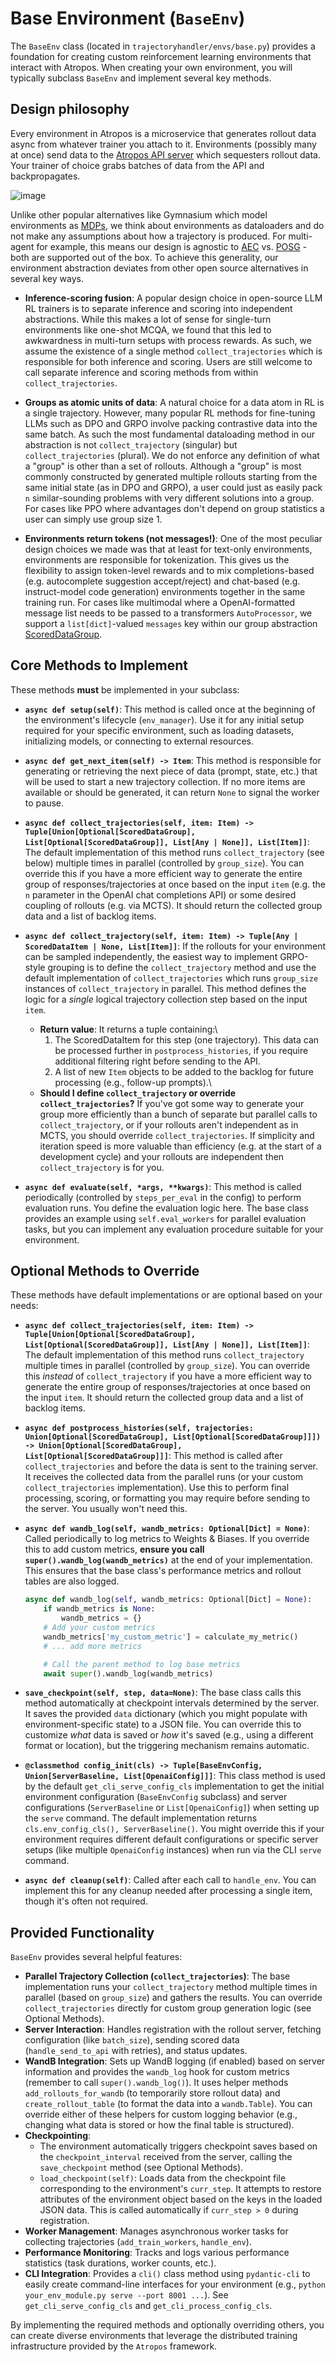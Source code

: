 # Base Environment (`BaseEnv`)

The `BaseEnv` class (located in `trajectoryhandler/envs/base.py`) provides a foundation for creating custom reinforcement learning environments that interact with Atropos. When creating your own environment, you will typically subclass `BaseEnv` and implement several key methods.

## Design philosophy

Every environment in Atropos is a microservice that generates rollout data async from whatever trainer you attach to it. Environments (possibly many at once) send data to the [Atropos API server](https://github.com/NousResearch/atropos/tree/main/atroposlib/api) which sequesters rollout data. Your trainer of choice grabs batches of data from the API and backpropagates.

![image](https://github.com/user-attachments/assets/1cc8634a-319d-4add-9db7-c8b3acc272ad)

Unlike other popular alternatives like Gymnasium which model environments as [MDPs](https://arxiv.org/abs/2412.05265), we think about environments as dataloaders and do not make any assumptions about how a trajectory is produced. For multi-agent for example, this means our design is agnostic to [AEC](https://pettingzoo.farama.org/api/aec/) vs. [POSG](https://pettingzoo.farama.org/api/parallel/) - both are supported out of the box.
To achieve this generality, our environment abstraction deviates from other open source alternatives in several key ways.

- **Inference-scoring fusion**: A popular design choice in open-source LLM RL trainers is to separate inference and scoring into independent abstractions. While this makes a lot of sense for single-turn environments like one-shot MCQA, we found that this led to awkwardness in multi-turn setups with process rewards. As such, we assume the existence of a single method `collect_trajectories` which is responsible for both inference and scoring. Users are still welcome to call separate inference and scoring methods from within `collect_trajectories`.

- **Groups as atomic units of data**: A natural choice for a data atom in RL is a single trajectory. However, many popular RL methods for fine-tuning LLMs such as DPO and GRPO involve packing contrastive data into the same batch. As such the most fundamental dataloading method in our abstraction is not `collect_trajectory` (singular) but `collect_trajectories` (plural). We do not enforce any definition of what a "group" is other than a set of rollouts. Although a "group" is most commonly constructed by generated multiple rollouts starting from the same initial state (as in DPO and GRPO), a user could just as easily pack `n` similar-sounding problems with very different solutions into a group. For cases like PPO where advantages don't depend on group statistics a user can simply use group size 1.

- **Environments return tokens (not messages!)**: One of the most peculiar design choices we made was that at least for text-only environments, environments are responsible for tokenization. This gives us the flexibility to assign token-level rewards and to mix completions-based (e.g. autocomplete suggestion accept/reject) and chat-based (e.g. instruct-model code generation) environments together in the same training run. For cases like multimodal where a OpenAI-formatted message list needs to be passed to a transformers `AutoProcessor`, we support a `list[dict]`-valued `messages` key within our group abstraction [ScoredDataGroup](https://github.com/NousResearch/atropos/blob/a282604baac8dbb3b201f992cfc889ee1e5a0f4a/atroposlib/envs/base.py#L55).

## Core Methods to Implement

These methods **must** be implemented in your subclass:

*   **`async def setup(self)`**: This method is called once at the beginning of the environment's lifecycle (`env_manager`). Use it for any initial setup required for your specific environment, such as loading datasets, initializing models, or connecting to external resources.

*   **`async def get_next_item(self) -> Item`**: This method is responsible for generating or retrieving the next piece of data (prompt, state, etc.) that will be used to start a new trajectory collection. If no more items are available or should be generated, it can return `None` to signal the worker to pause.

*   **`async def collect_trajectories(self, item: Item) -> Tuple[Union[Optional[ScoredDataGroup], List[Optional[ScoredDataGroup]], List[Any | None]], List[Item]]`**: The default implementation of this method runs `collect_trajectory` (see below) multiple times in parallel (controlled by `group_size`). You can override this if you have a more efficient way to generate the entire group of responses/trajectories at once based on the input `item` (e.g. the `n` parameter in the OpenAI chat completions API) or some desired coupling of rollouts (e.g. via MCTS). It should return the collected group data and a list of backlog items.

*   **`async def collect_trajectory(self, item: Item) -> Tuple[Any | ScoredDataItem | None, List[Item]]`**: If the rollouts for your environment can be sampled independently, the easiest way to implement GRPO-style grouping is to define the `collect_trajectory` method and use the default implementation of `collect_trajectories` which runs `group_size` instances of `collect_trajectory` in parallel. This method defines the logic for a *single* logical trajectory collection step based on the input `item`.
    *   **Return value**: It returns a tuple containing:\
        1.  The ScoredDataItem for this step (one trajectory). This data can be processed further in `postprocess_histories`, if you require additional filtering right before sending to the API.
        2.  A list of new `Item` objects to be added to the backlog for future processing (e.g., follow-up prompts).\
    * **Should I define `collect_trajectory` or override `collect_trajectories`?** If you've got some way to generate your group more efficiently than a bunch of separate but parallel calls to `collect_trajectory`, or if your rollouts aren't independent as in MCTS, you should override `collect_trajectories`. If simplicity and iteration speed is more valuable than efficiency (e.g. at the start of a development cycle) and your rollouts are independent then `collect_trajectory` is for you.

*   **`async def evaluate(self, *args, **kwargs)`**: This method is called periodically (controlled by `steps_per_eval` in the config) to perform evaluation runs. You define the evaluation logic here. The base class provides an example using `self.eval_workers` for parallel evaluation tasks, but you can implement any evaluation procedure suitable for your environment.

## Optional Methods to Override

These methods have default implementations or are optional based on your needs:

*   **`async def collect_trajectories(self, item: Item) -> Tuple[Union[Optional[ScoredDataGroup], List[Optional[ScoredDataGroup]], List[Any | None]], List[Item]]`**: The default implementation of this method runs `collect_trajectory` multiple times in parallel (controlled by `group_size`). You can override this *instead* of `collect_trajectory` if you have a more efficient way to generate the entire group of responses/trajectories at once based on the input `item`. It should return the collected group data and a list of backlog items.

*   **`async def postprocess_histories(self, trajectories: Union[Optional[ScoredDataGroup], List[Optional[ScoredDataGroup]]]) -> Union[Optional[ScoredDataGroup], List[Optional[ScoredDataGroup]]]`**: This method is called after `collect_trajectories` and before the data is sent to the training server. It receives the collected data from the parallel runs (or your custom `collect_trajectories` implementation). Use this to perform final processing, scoring, or formatting you may require before sending to the server. You usually won't need this.

*   **`async def wandb_log(self, wandb_metrics: Optional[Dict] = None)`**: Called periodically to log metrics to Weights & Biases. If you override this to add custom metrics, **ensure you call `super().wandb_log(wandb_metrics)`** at the end of your implementation. This ensures that the base class's performance metrics and rollout tables are also logged.
    ```python
    async def wandb_log(self, wandb_metrics: Optional[Dict] = None):
        if wandb_metrics is None:
            wandb_metrics = {}
        # Add your custom metrics
        wandb_metrics['my_custom_metric'] = calculate_my_metric()
        # ... add more metrics

        # Call the parent method to log base metrics
        await super().wandb_log(wandb_metrics)
    ```

*   **`save_checkpoint(self, step, data=None)`**: The base class calls this method automatically at checkpoint intervals determined by the server. It saves the provided `data` dictionary (which you might populate with environment-specific state) to a JSON file. You can override this to customize *what* data is saved or *how* it's saved (e.g., using a different format or location), but the triggering mechanism remains automatic.

*   **`@classmethod config_init(cls) -> Tuple[BaseEnvConfig, Union[ServerBaseline, List[OpenaiConfig]]]`**: This class method is used by the default `get_cli_serve_config_cls` implementation to get the initial environment configuration (`BaseEnvConfig` subclass) and server configurations (`ServerBaseline` or `List[OpenaiConfig]`) when setting up the `serve` command. The default implementation returns `cls.env_config_cls(), ServerBaseline()`. You might override this if your environment requires different default configurations or specific server setups (like multiple `OpenaiConfig` instances) when run via the CLI `serve` command.

*   **`async def cleanup(self)`**: Called after each call to `handle_env`. You can implement this for any cleanup needed after processing a single item, though it's often not required.

## Provided Functionality

`BaseEnv` provides several helpful features:

*   **Parallel Trajectory Collection (`collect_trajectories`)**: The base implementation runs your `collect_trajectory` method multiple times in parallel (based on `group_size`) and gathers the results. You can override `collect_trajectories` directly for custom group generation logic (see Optional Methods).
*   **Server Interaction**: Handles registration with the rollout server, fetching configuration (like `batch_size`), sending scored data (`handle_send_to_api` with retries), and status updates.
*   **WandB Integration**: Sets up WandB logging (if enabled) based on server information and provides the `wandb_log` hook for custom metrics (remember to call `super().wandb_log()`). It uses helper methods `add_rollouts_for_wandb` (to temporarily store rollout data) and `create_rollout_table` (to format the data into a `wandb.Table`). You can override either of these helpers for custom logging behavior (e.g., changing what data is stored or how the final table is structured).
*   **Checkpointing**:
    *   The environment automatically triggers checkpoint saves based on the `checkpoint_interval` received from the server, calling the `save_checkpoint` method (see Optional Methods).
    *   `load_checkpoint(self)`: Loads data from the checkpoint file corresponding to the environment's `curr_step`. It attempts to restore attributes of the environment object based on the keys in the loaded JSON data. This is called automatically if `curr_step > 0` during registration.
*   **Worker Management**: Manages asynchronous worker tasks for collecting trajectories (`add_train_workers`, `handle_env`).
*   **Performance Monitoring**: Tracks and logs various performance statistics (task durations, worker counts, etc.).
*   **CLI Integration**: Provides a `cli()` class method using `pydantic-cli` to easily create command-line interfaces for your environment (e.g., `python your_env_module.py serve --port 8001 ...`). See `get_cli_serve_config_cls` and `get_cli_process_config_cls`.

By implementing the required methods and optionally overriding others, you can create diverse environments that leverage the distributed training infrastructure provided by the `Atropos` framework.
